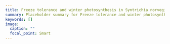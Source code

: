 ```yaml
---
title: Freeze tolerance and winter photosynthesis in Syntrichia norvegica
summary: Placeholder summary for Freeze tolerance and winter photosynthesis in Syntrichia norvegica
keywords: []
image:
  caption: ""
  focal_point: Smart
---
```

